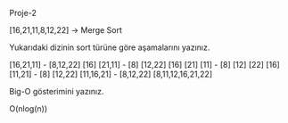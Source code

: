 Proje-2

[16,21,11,8,12,22] -> Merge Sort

Yukarıdaki dizinin sort türüne göre aşamalarını yazınız.

[16,21,11] - [8,12,22]
[16] [21,11] - [8] [12,22]
[16] [21] [11] - [8] [12] [22]
[16] [11,21] - [8] [12,22]
[11,16,21] - [8,12,22]
[8,11,12,16,21,22]



Big-O gösterimini yazınız.

O(nlog(n))